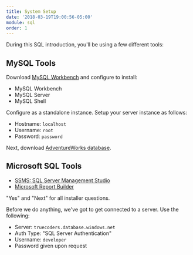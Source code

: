 ```yaml
---
title: System Setup
date: '2018-03-19T19:00:56-05:00'
module: sql
order: 1
---
```


During this SQL introduction, you'll be using a few different tools:

## MySQL Tools

Download [MySQL Workbench](https://dev.mysql.com/downloads/workbench/) and configure to install:

* MySQL Workbench
* MySQL Server
* MySQL Shell

Configure as a standalone instance. Setup your server instance as follows:

* Hostname: `localhost`
* Username: `root`
* Password: `password`

Next, download [AdventureWorks database](https://sourceforge.net/projects/awmysql/).

## Microsoft SQL Tools

* [SSMS: SQL Server Management Studio](https://docs.microsoft.com/en-us/sql/ssms/download-sql-server-management-studio-ssms)
* [Microsoft Report Builder](https://www.microsoft.com/en-us/download/details.aspx?id=53613)

"Yes" and "Next" for all installer questions.

Before we do anything, we've got to get connected to a server. Use the following:

* Server: `truecoders.database.windows.net`
* Auth Type: "SQL Server Authentication"
* Username: `developer`
* Password given upon request
